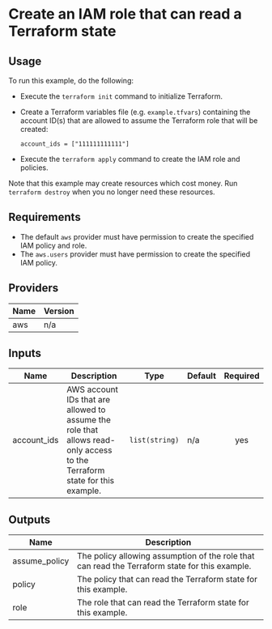 # Create an IAM role that can read a Terraform state #

## Usage ##

To run this example, do the following:

- Execute the `terraform init` command to initialize Terraform.
- Create a Terraform variables file (e.g. `example.tfvars`) containing
  the account ID(s) that are allowed to assume the Terraform role that will
  be created:

  ```console
  account_ids = ["111111111111"]
  ```

- Execute the `terraform apply` command to create the IAM role and policies.

Note that this example may create resources which cost money. Run
`terraform destroy` when you no longer need these resources.

## Requirements ##

- The default `aws` provider must have permission to create the specified
  IAM policy and role.
- The `aws.users` provider must have permission to create the specified
  IAM policy.

## Providers ##

| Name | Version |
|------|---------|
| aws | n/a |

## Inputs ##

| Name | Description | Type | Default | Required |
|------|-------------|------|---------|:--------:|
| account_ids | AWS account IDs that are allowed to assume the role that allows read-only access to the Terraform state for this example. | `list(string)` | n/a | yes |

## Outputs ##

| Name | Description |
|------|-------------|
| assume_policy | The policy allowing assumption of the role that can read the  Terraform state for this example. |
| policy | The policy that can read the Terraform state for this example. |
| role | The role that can read the Terraform state for this example. |
